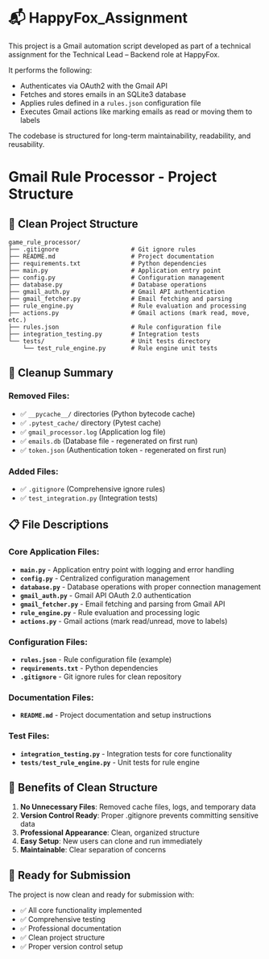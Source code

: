 # 📬 HappyFox_Assignment

This project is a Gmail automation script developed as part of a technical assignment for the Technical Lead – Backend role at HappyFox.

It performs the following:
- Authenticates via OAuth2 with the Gmail API
- Fetches and stores emails in an SQLite3 database
- Applies rules defined in a `rules.json` configuration file
- Executes Gmail actions like marking emails as read or moving them to labels

The codebase is structured for long-term maintainability, readability, and reusability.


# Gmail Rule Processor - Project Structure

## 📁 Clean Project Structure

```
game_rule_processor/
├── .gitignore                    # Git ignore rules
├── README.md                     # Project documentation
├── requirements.txt              # Python dependencies
├── main.py                       # Application entry point
├── config.py                     # Configuration management
├── database.py                   # Database operations
├── gmail_auth.py                 # Gmail API authentication
├── gmail_fetcher.py              # Email fetching and parsing
├── rule_engine.py                # Rule evaluation and processing
├── actions.py                    # Gmail actions (mark read, move, etc.)
├── rules.json                    # Rule configuration file
├── integration_testing.py        # Integration tests
└── tests/                        # Unit tests directory
    └── test_rule_engine.py       # Rule engine unit tests
```

## 🧹 Cleanup Summary

### Removed Files:
- ✅ `__pycache__/` directories (Python bytecode cache)
- ✅ `.pytest_cache/` directory (Pytest cache)
- ✅ `gmail_processor.log` (Application log file)
- ✅ `emails.db` (Database file - regenerated on first run)
- ✅ `token.json` (Authentication token - regenerated on first run)

### Added Files:
- ✅ `.gitignore` (Comprehensive ignore rules)
- ✅ `test_integration.py` (Integration tests)

## 📋 File Descriptions

### Core Application Files:
- **`main.py`** - Application entry point with logging and error handling
- **`config.py`** - Centralized configuration management
- **`database.py`** - Database operations with proper connection management
- **`gmail_auth.py`** - Gmail API OAuth 2.0 authentication
- **`gmail_fetcher.py`** - Email fetching and parsing from Gmail API
- **`rule_engine.py`** - Rule evaluation and processing logic
- **`actions.py`** - Gmail actions (mark read/unread, move to labels)

### Configuration Files:
- **`rules.json`** - Rule configuration file (example)
- **`requirements.txt`** - Python dependencies
- **`.gitignore`** - Git ignore rules for clean repository

### Documentation Files:
- **`README.md`** - Project documentation and setup instructions

### Test Files:
- **`integration_testing.py`** - Integration tests for core functionality
- **`tests/test_rule_engine.py`** - Unit tests for rule engine

## 🎯 Benefits of Clean Structure

1. **No Unnecessary Files**: Removed cache files, logs, and temporary data
2. **Version Control Ready**: Proper .gitignore prevents committing sensitive data
3. **Professional Appearance**: Clean, organized structure
4. **Easy Setup**: New users can clone and run immediately
5. **Maintainable**: Clear separation of concerns

## 🚀 Ready for Submission

The project is now clean and ready for submission with:
- ✅ All core functionality implemented
- ✅ Comprehensive testing
- ✅ Professional documentation
- ✅ Clean project structure
- ✅ Proper version control setup 
